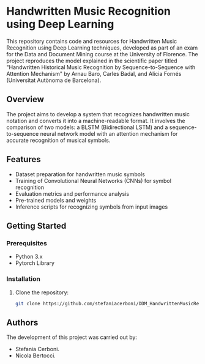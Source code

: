 # Handwritten Music Recognition using Deep Learning

This repository contains code and resources for Handwritten Music Recognition using Deep Learning techniques, developed as part of an exam for the Data and Document Mining course at the University of Florence. The project reproduces the model explained in the scientific paper titled "Handwritten Historical Music Recognition by Sequence-to-Sequence with Attention Mechanism" by Arnau Baro, Carles Badal, and Alicia Fornés (Universitat Autònoma de Barcelona).

## Overview

The project aims to develop a system that recognizes handwritten music notation and converts it into a machine-readable format. It involves the comparison of two models: a BLSTM (Bidirectional LSTM) and a sequence-to-sequence neural network model with an attention mechanism for accurate recognition of musical symbols.

## Features

- Dataset preparation for handwritten music symbols
- Training of Convolutional Neural Networks (CNNs) for symbol recognition
- Evaluation metrics and performance analysis
- Pre-trained models and weights
- Inference scripts for recognizing symbols from input images

## Getting Started

### Prerequisites

- Python 3.x
- Pytorch Library

### Installation

1. Clone the repository:

   ```bash
   git clone https://github.com/stefaniacerboni/DDM_HandwrittenMusicRecognition.git
## Authors

The development of this project was carried out by:

- Stefania Cerboni.
- Nicola Bertocci.

